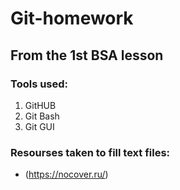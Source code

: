 # Git-homework

## From the 1st BSA lesson

### Tools used:
1. GitHUB
2. Git Bash
3. Git GUI

### Resourses taken to fill text files:
* (https://nocover.ru/)
